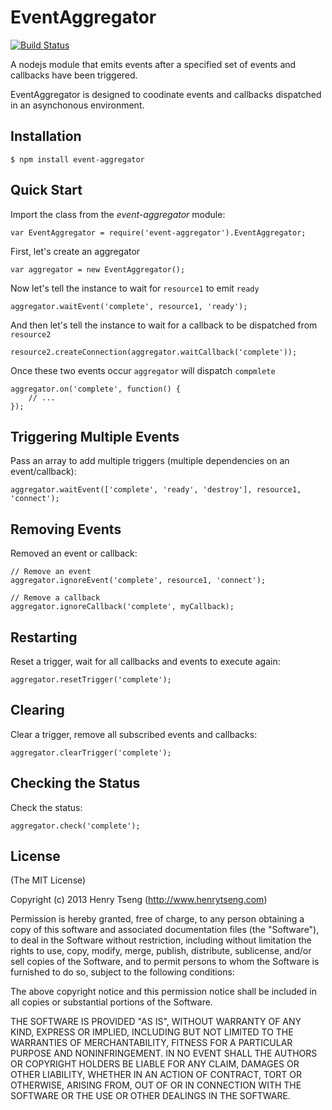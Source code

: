 EventAggregator
================

[![Build Status](https://travis-ci.org/henrytseng/event-aggregator.png?branch=master)](https://travis-ci.org/henrytseng/event-aggregator)

A nodejs module that emits events after a specified set of events and callbacks have been triggered.  

EventAggregator is designed to coodinate events and callbacks dispatched in an asynchonous environment.  

## Installation

	$ npm install event-aggregator
    
## Quick Start

Import the class from the *event-aggregator* module:

	var EventAggregator = require('event-aggregator').EventAggregator;

First, let's create an aggregator

	var aggregator = new EventAggregator();
	
Now let's tell the instance to wait for ```resource1``` to emit ```ready```

	aggregator.waitEvent('complete', resource1, 'ready');
	
And then let's tell the instance to wait for a callback to be dispatched from ```resource2```	

	resource2.createConnection(aggregator.waitCallback('complete'));

Once these two events occur ```aggregator``` will dispatch ```compmlete```

	aggregator.on('complete', function() {
		// ...
	});
	
## Triggering Multiple Events

Pass an array to add multiple triggers (multiple dependencies on an event/callback):

	aggregator.waitEvent(['complete', 'ready', 'destroy'], resource1, 'connect');

## Removing Events

Removed an event or callback:
	
	// Remove an event
	aggregator.ignoreEvent('complete', resource1, 'connect');
	
	// Remove a callback
	aggregator.ignoreCallback('complete', myCallback);

## Restarting

Reset a trigger, wait for all callbacks and events to execute again:

	aggregator.resetTrigger('complete');

## Clearing

Clear a trigger, remove all subscribed events and callbacks:
	
	aggregator.clearTrigger('complete');
	
## Checking the Status
	
Check the status:

	aggregator.check('complete');
	

## License

(The MIT License)

Copyright (c) 2013 Henry Tseng (http://www.henrytseng.com)

Permission is hereby granted, free of charge, to any person obtaining a copy of this software and associated documentation files (the "Software"), to deal in the Software without restriction, including without limitation the rights to use, copy, modify, merge, publish, distribute, sublicense, and/or sell copies of the Software, and to permit persons to whom the Software is furnished to do so, subject to the following conditions:

The above copyright notice and this permission notice shall be included in all copies or substantial portions of the Software.

THE SOFTWARE IS PROVIDED "AS IS", WITHOUT WARRANTY OF ANY KIND, EXPRESS OR IMPLIED, INCLUDING BUT NOT LIMITED TO THE WARRANTIES OF MERCHANTABILITY, FITNESS FOR A PARTICULAR PURPOSE AND NONINFRINGEMENT. IN NO EVENT SHALL THE AUTHORS OR COPYRIGHT HOLDERS BE LIABLE FOR ANY CLAIM, DAMAGES OR OTHER LIABILITY, WHETHER IN AN ACTION OF CONTRACT, TORT OR OTHERWISE, ARISING FROM, OUT OF OR IN CONNECTION WITH THE SOFTWARE OR THE USE OR OTHER DEALINGS IN THE SOFTWARE.